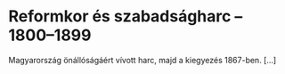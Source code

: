 # Reformkor és szabadságharc – 1800–1899

Magyarország önállóságáért vívott harc, majd a kiegyezés 1867-ben. [...]